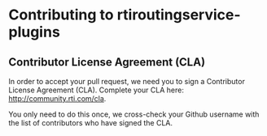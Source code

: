 # Contributing to rtiroutingservice-plugins

## Contributor License Agreement (CLA)

In order to accept your pull request, we need you to sign a Contributor
License Agreement (CLA). Complete your CLA here: http://community.rti.com/cla.

You only need to do this once, we cross-check your Github username with the
list of contributors who have signed the CLA.

